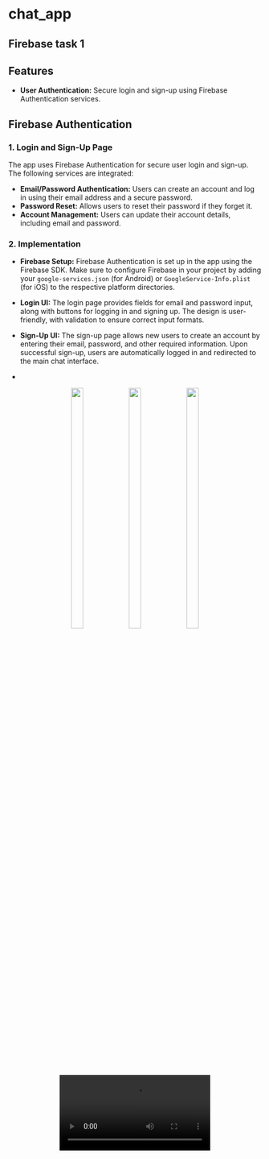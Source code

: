 # chat_app

## Firebase task 1
## Features
- **User Authentication:** Secure login and sign-up using Firebase Authentication services.

## Firebase Authentication

### 1. Login and Sign-Up Page

The app uses Firebase Authentication for secure user login and sign-up. The following services are integrated:

- **Email/Password Authentication:** Users can create an account and log in using their email address and a secure password.
- **Password Reset:** Allows users to reset their password if they forget it.
- **Account Management:** Users can update their account details, including email and password.

### 2. Implementation

- **Firebase Setup:** Firebase Authentication is set up in the app using the Firebase SDK. Make sure to configure Firebase in your project by adding your `google-services.json` (for Android) or `GoogleService-Info.plist` (for iOS) to the respective platform directories.
- **Login UI:** The login page provides fields for email and password input, along with buttons for logging in and signing up. The design is user-friendly, with validation to ensure correct input formats.
- **Sign-Up UI:** The sign-up page allows new users to create an account by entering their email, password, and other required information. Upon successful sign-up, users are automatically logged in and redirected to the main chat interface.

- 
<div align = "center">
 
    
  <img src = "https://github.com/user-attachments/assets/65ca44b3-92dc-49cd-9170-a97677439e24"  height=35% width=22%  />
   <img src = "https://github.com/user-attachments/assets/19237a32-2e17-45f8-8e94-1b448360bca1"  height=35% width=22%  />
   <img src = "https://github.com/user-attachments/assets/af6342d0-b3d0-4308-b692-affec0ddae93"  height=35% width=22%  />
   <video src = "https://github.com/user-attachments/assets/cb93e65c-06ae-48b4-a5bd-bbc6e0d700a6"   />
   
  <img src = "https://github.com/user-attachments/assets/8aee4ffc-3a58-435d-954d-14395f6483b8"  height=40% width=70%  />





